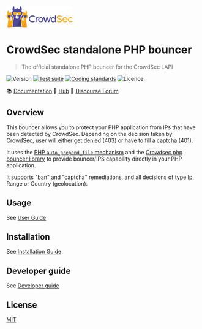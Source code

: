 ![CrowdSec Logo](https://raw.githubusercontent.com/crowdsecurity/cs-standalone-php-bouncer/main/docs/images/logo_crowdsec.png)

# CrowdSec standalone PHP bouncer

> The official standalone PHP bouncer for the CrowdSec LAPI

![Version](https://img.shields.io/github/v/release/crowdsecurity/cs-standalone-php-bouncer?include_prereleases)
[![Test suite](https://github.com/crowdsecurity/cs-standalone-php-bouncer/actions/workflows/test-suite.yml/badge.svg)](https://github.com/crowdsecurity/cs-standalone-php-bouncer/actions/workflows/test-suite.yml)
[![Coding standards](https://github.com/crowdsecurity/cs-standalone-php-bouncer/actions/workflows/coding-standards.yml/badge.svg)](https://github.com/crowdsecurity/cs-standalone-php-bouncer/actions/workflows/coding-standards.yml)
![Licence](https://img.shields.io/github/license/crowdsecurity/cs-standalone-php-bouncer)


:books: <a href="https://doc.crowdsec.net">Documentation</a>
:diamond_shape_with_a_dot_inside: <a href="https://app.crowdsec.net/hub">Hub</a>
:speech_balloon: <a href="https://discourse.crowdsec.net">Discourse Forum</a>


## Overview

This bouncer allows you to protect your PHP application from IPs that have been detected by CrowdSec. Depending on 
the decision taken by CrowdSec, user will either get denied (403) or have to fill a captcha (401).

It uses the [PHP `auto_prepend_file` mechanism](https://www.php.net/manual/en/ini.core.php#ini.auto-prepend-file) and
the [Crowdsec php bouncer library](https://github.com/crowdsecurity/php-cs-bouncer) to provide bouncer/IPS capability
directly in your PHP application.

It supports "ban" and "captcha" remediations, and all decisions of type Ip, Range or Country (geolocation).


## Usage

See [User Guide](https://github.com/crowdsecurity/cs-standalone-php-bouncer/blob/main/docs/USER_GUIDE.md)

## Installation

See [Installation Guide](https://github.com/crowdsecurity/cs-standalone-php-bouncer/blob/main/docs/INSTALLATION_GUIDE.md)


## Developer guide

See [Developer guide](https://github.com/crowdsecurity/cs-standalone-php-bouncer/blob/main/docs/DEVELOPER.md)


## License

[MIT](https://github.com/crowdsecurity/cs-standalone-php-bouncer/blob/main/LICENSE)
